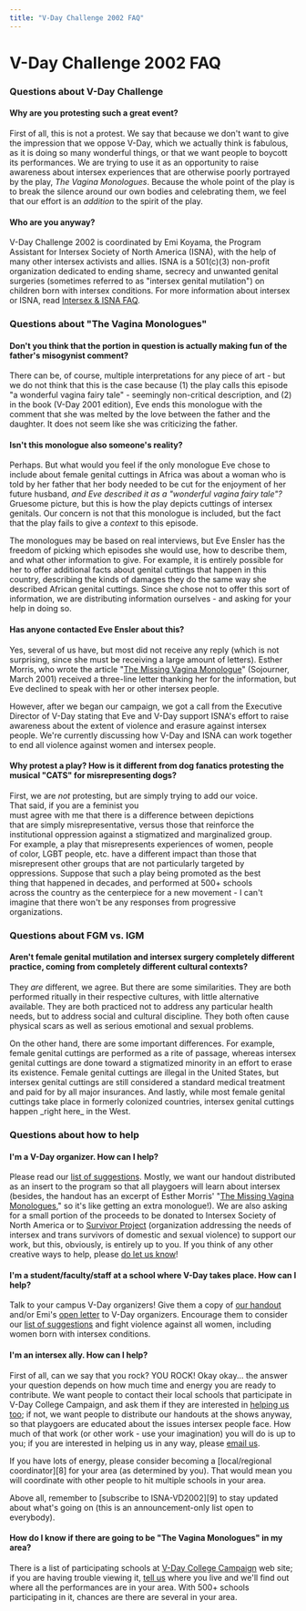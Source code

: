 ```yaml
---
title: "V-Day Challenge 2002 FAQ"
---
```


# V-Day Challenge 2002 FAQ

### Questions about V-Day Challenge

  


#### Why are you protesting such a great event?<p class=m4>

  
First of all, this is not a protest. We say that because we don't want to give the impression that we oppose V-Day, which we actually think is fabulous, as it is doing so many wonderful things, or that we want people to boycott its performances. We are trying to use it as an opportunity to raise awareness about intersex experiences that are otherwise poorly portrayed by the play, _The Vagina Monologues_. Because the whole point of the play is to break the silence around our own bodies and celebrating them, we feel that our effort is an _addition_ to the spirit of the play.  
</p>

#### Who are you anyway?<p class=m4>

  
V-Day Challenge 2002 is coordinated by Emi Koyama, the Program Assistant for Intersex Society of North America (ISNA), with the help of many other intersex activists and allies. ISNA is a 501(c)(3) non-profit organization dedicated to ending shame, secrecy and unwanted genital surgeries (sometimes referred to as "intersex genital mutilation") on children born with intersex conditions. For more information about intersex or ISNA, read [Intersex & ISNA FAQ][1].  
</p>

### Questions about "The Vagina Monologues"

  


#### Don't you think that the portion in question is actually making fun of the father's misogynist comment?<p class=m4>

  
There can be, of course, multiple interpretations for any piece of art - but we do not think that this is the case because (1) the play calls this episode "a wonderful vagina fairy tale" - seemingly non-critical description, and (2) in the book (V-Day 2001 edition), Eve ends this monologue with the comment that she was melted by the love between the father and the daughter. It does not seem like she was criticizing the father.  
</p>

#### Isn't this monologue also someone's reality?<p class=m4>

  
Perhaps. But what would you feel if the only monologue Eve chose to include about female genital cuttings in Africa was about a woman who is told by her father that her body needed to be cut for the enjoyment of her future husband, _and Eve described it as a "wonderful vagina fairy tale"?_ Gruesome picture, but this is how the play depicts cuttings of intersex genitals. Our concern is not that this monologue is included, but the fact that the play fails to give a _context_ to this episode.  
</p><p class=m4>  
The monologues may be based on real interviews, but Eve Ensler has the  
freedom of picking which episodes she would use, how to describe  
them, and what other information to give. For example, it is  
entirely possible for her to offer additional facts about genital  
cuttings that happen in this country, describing the kinds of  
damages they do the same way she described African genital cuttings.  
Since she chose not to offer this sort of information, we are  
distributing information ourselves - and asking for your help in  
doing so.  
</p>

#### Has anyone contacted Eve Ensler about this?<p class=m4>

  
Yes, several of us have, but most did not receive any reply (which is not surprising, since she must be receiving a large amount of letters). Esther Morris, who wrote the article "[The Missing Vagina Monologue][2]" (Sojourner, March 2001) received a three-line letter thanking her for the information, but Eve declined to speak with her or other intersex people.  
</p><p class=m4>  
However, after we began our campaign, we got a call from the Executive Director of V-Day stating that Eve and V-Day support ISNA's effort to raise awareness about the extent of violence and erasure against intersex people. We're currently discussing how V-Day and ISNA can work together to end all violence against women and intersex people.  
</p>

#### Why protest a play? How is it different from dog fanatics protesting the musical "CATS" for misrepresenting dogs?<p class=m4>

  
First, we are _not_ protesting, but are simply trying to add our voice.  
That said, if you are a feminist you  
must agree with me that there is a difference between depictions  
that are simply misrepresentative, versus those that reinforce the  
institutional oppression against a stigmatized and marginalized group.  
For example, a play that misrepresents experiences of women, people  
of color, LGBT people, etc. have a different impact than those that  
misrepresent other groups that are not particularly targeted by  
oppressions. Suppose that such a play being promoted as the best  
thing that happened in decades, and performed at 500+ schools  
across the country as the centerpiece for a new movement - I can't  
imagine that there won't be any responses from progressive  
organizations.  
</p>

### Questions about FGM vs. IGM

  


#### Aren't female genital mutilation and intersex surgery completely different practice, coming from completely different cultural contexts?<p class=m4>

  
They _are_ different, we agree. But there are some similarities. They are both performed ritually in their respective cultures, with little alternative available. They are both practiced not to address any particular health needs, but to address social and cultural discipline. They both often cause physical scars as well as serious emotional and sexual problems.  
</p><p class=m4>  
On the other hand, there are some important differences. For example, female genital cuttings are performed as a rite of passage, whereas intersex genital cuttings are done toward a stigmatized minority in an effort to erase its existence. Female genital cuttings are illegal in the United States, but intersex genital cuttings are still considered a standard medical treatment and paid for by all major insurances. And lastly, while most female genital cuttings take place in formerly colonized countries, intersex genital cuttings happen _right here_ in the West.  
</p>

### Questions about how to help

  


#### I'm a V-Day organizer. How can I help?<p class=m4>

  
Please read our [list of suggestions][3]. Mostly, we want our handout distributed as an insert to the program so that all playgoers will learn about intersex (besides, the handout has an excerpt of Esther Morris' "[The Missing Vagina Monologues][2]," so it's like getting an extra monologue!). We are also asking for a small portion of the proceeds to be donated to Intersex Society of North America or to [Survivor Project][4] (organization addressing the needs of intersex and trans survivors of domestic and sexual violence) to support our work, but this, obviously, is entirely up to you. If you think of any other creative ways to help, please [do let us know][5]!  
</p>

#### I'm a student/faculty/staff at a school where V-Day takes place. How can I help?<p class=m4>

  
Talk to your campus V-Day organizers! Give them a copy of [our handout][6] and/or Emi's [open letter][7] to V-Day organizers. Encourage them to consider our [list of suggestions][3] and fight violence against all women, including women born with intersex conditions.  
</p>

#### I'm an intersex ally. How can I help?<p class=m4>

  
First of all, can we say that you rock? YOU ROCK! Okay okay... the answer your question depends on how much time and energy you are ready to contribute. We want people to contact their local schools that participate in V-Day College Campaign, and ask them if they are interested in [helping us too][3]; if not, we want people to distribute our handouts at the shows anyway, so that playgoers are educated about the issues intersex people face. How much of that work (or other work - use your imagination) you will do is up to you; if you are interested in helping us in any way, please [email us][5].  
</p><p class=m4>  
If you have lots of energy, please consider becoming a [local/regional coordinator][8] for your area (as determined by you). That would mean you will coordinate with other people to hit multiple schools in your area.  
</p><p class=m4>  
Above all, remember to [subscribe to ISNA-VD2002][9] to stay updated about what's going on (this is an announcement-only list open to everybody).  
</p>

#### How do I know if there are going to be "The Vagina Monologues" in my area?<p class=m4>

  
There is a list of participating schools at [V-Day College Campaign][10] web site; if you are having trouble viewing it, [tell us][5] where you live and we'll find out where all the performances are in your area. With 500+ schools participating in it, chances are there are several in your area.  
</p>

 [1]: ../../faq/index.html
 [2]: ../../library/missingvagina.html
 [3]: suggestions.html
 [4]: http://www.survivorproject.org/
 [5]: mailto:emi@isna.org
 [6]: powertools.html
 [7]: vday-email.html
 [8]: getinvolved.html
 [9]: /cgi-bin/mojo/mojo.cgi?f=s&l=ISNA-VD2002
 [10]: http://www.vday.org/college
